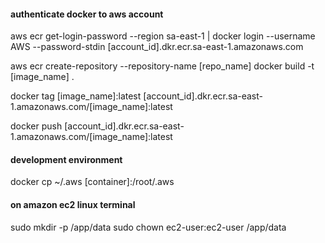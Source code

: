 #### authenticate docker to aws account

aws ecr get-login-password --region sa-east-1 | docker login --username AWS --password-stdin [account_id].dkr.ecr.sa-east-1.amazonaws.com

aws ecr create-repository --repository-name [repo_name]
docker build -t [image_name] .

docker tag [image_name]:latest [account_id].dkr.ecr.sa-east-1.amazonaws.com/[image_name]:latest

docker push [account_id].dkr.ecr.sa-east-1.amazonaws.com/[image_name]:latest

#### development environment
docker cp ~/.aws [container]:/root/.aws

#### on amazon ec2 linux terminal
sudo mkdir -p /app/data
sudo chown ec2-user:ec2-user /app/data
